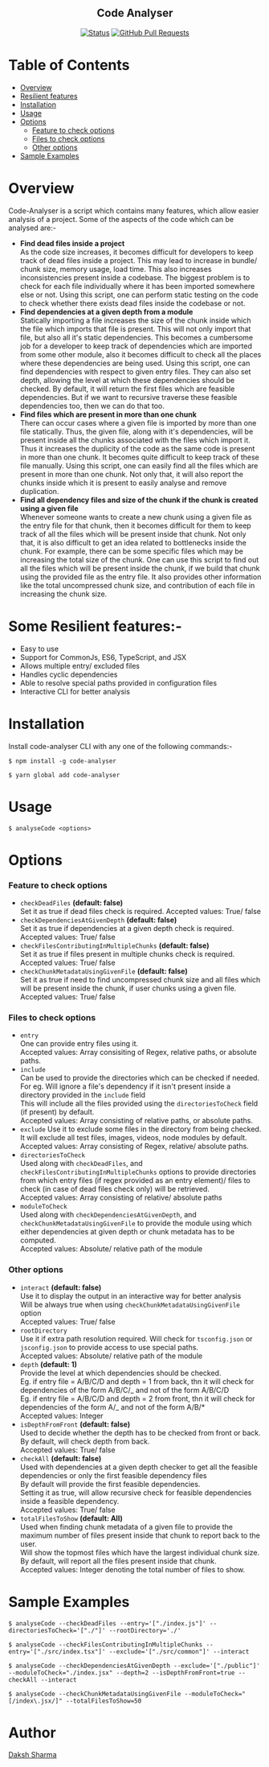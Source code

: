 <h2 align="center">Code Analyser</h2>
<div align="center">

[![Status](https://img.shields.io/badge/status-active-success.svg)]()
[![GitHub Pull Requests](https://img.shields.io/github/issues-pr/kylelobo/The-Documentation-Compendium.svg)](https://github.com/Daksh2104/code-analyser/pulls)

  </div>

# Table of Contents

- [Overview](#overview)
- [Resilient features](#some-resilient-features)
- [Installation](#installation)
- [Usage](#usage)
- [Options](#options)
  - [Feature to check options](#feature-to-check-options)
  - [Files to check options](#files-to-check-options)
  - [Other options](#other-options)
- [Sample Examples](#sample-examples)

# Overview

Code-Analyser is a script which contains many features, which allow easier analysis of a project. Some of the aspects of the code which can be analysed are:-

- **Find dead files inside a project**\
  As the code size increases, it becomes difficult for developers to keep track of dead files inside a project. This may lead to increase in bundle/ chunk size, memory usage, load time. This also increases inconsistencies present inside a codebase. The biggest problem is to check for each file individually where it has been imported somewhere else or not. Using this script, one can perform static testing on the code to check whether there exists dead files inside the codebase or not.
- **Find dependencies at a given depth from a module**\
  Statically importing a file increases the size of the chunk inside which the file which imports that file is present. This will not only import that file, but also all it's static dependencies. This becomes a cumbersome job for a developer to keep track of dependencies which are imported from some other module, also it becomes difficult to check all the places where these dependencies are being used. Using this script, one can find dependencies with respect to given entry files. They can also set depth, allowing the level at which these dependencies should be checked. By default, it will return the first files which are feasible dependencies. But if we want to recursive traverse these feasible dependencies too, then we can do that too.
- **Find files which are present in more than one chunk**\
  There can occur cases where a given file is imported by more than one file statically. Thus, the given file, along with it's dependencies, will be present inside all the chunks associated with the files which import it. Thus it increases the duplicity of the code as the same code is present in more than one chunk. It becomes quite difficult to keep track of these file manually. Using this script, one can easily find all the files which are present in more than one chunk. Not only that, it will also report the chunks inside which it is present to easily analyse and remove duplication.
- **Find all dependency files and size of the chunk if the chunk is created using a given file**\
   Whenever someone wants to create a new chunk using a given file as the entry file for that chunk, then it becomes difficult for them to keep track of all the files which will be present inside that chunk. Not only that, it is also difficult to get an idea related to bottlenecks inside the chunk. For example, there can be some specific files which may be increasing the total size of the chunk. One can use this script to find out all the files which will be present inside the chunk, if we build that chunk using the provided file as the entry file. It also provides other information like the total uncompressed chunk size, and contribution of each file in increasing the chunk size.
  <br>

# Some Resilient features:-

- Easy to use
- Support for CommonJs, ES6, TypeScript, and JSX
- Allows multiple entry/ excluded files
- Handles cyclic dependencies
- Able to resolve special paths provided in configuration files
- Interactive CLI for better analysis

# Installation

Install code-analyser CLI with any one of the following commands:-

```
$ npm install -g code-analyser
```

```
$ yarn global add code-analyser
```

# Usage

```
$ analyseCode <options>
```

# Options

### Feature to check options

- `checkDeadFiles` **(default: false)** \
   Set it as true if dead files check is required.
  Accepted values: True/ false
  <br>
- `checkDependenciesAtGivenDepth` **(default: false)** \
   Set it as true if dependencies at a given depth check is required. \
   Accepted values: True/ false
  <br>
- `checkFilesContributingInMultipleChunks` **(default: false)** \
   Set it as true if files present in multiple chunks check is required.\
   Accepted values: True/ false
  <br>
- `checkChunkMetadataUsingGivenFile` **(default: false)**\
   Set it as true if need to find uncompressed chunk size and all files which will be present inside the chunk, if user chunks using a given file. \
   Accepted values: True/ false

### Files to check options

- `entry` \
   One can provide entry files using it. \
   Accepted values: Array consisiting of Regex, relative paths, or absolute paths.
  <br>
- `include` \
   Can be used to provide the directories which can be checked if needed. \
   For eg. Will ignore a file's dependency if it isn't present inside a directory provided in the `include` field \
  This will include all the files provided using the `directoriesToCheck` field (if present) by default. \
  Accepted values: Array consisting of relative paths, or absolute paths.
  <br>
- `exclude`
  Use it to exclude some files in the directory from being checked. \
   It will exclude all test files, images, videos, node modules by default. \
   Accepted values: Array consisting of Regex, relative/ absolute paths.
  <br>
- `directoriesToCheck` \
   Used along with `checkDeadFiles`, and `checkFilesContributingInMultipleChunks` options to provide directories from which entry files (if regex provided as an entry element)/
  files to check (in case of dead files check only) will be retrieved. \
   Accepted values: Array consisting of relative/ absolute paths
  <br>
- `moduleToCheck` \
  Used along with `checkDependenciesAtGivenDepth`, and `checkChunkMetadataUsingGivenFile` to provide the module using which either dependencies at given depth or chunk metadata has to be computed. \
  Accepted values: Absolute/ relative path of the module

### Other options

- `interact` **(default: false)** \
   Use it to display the output in an interactive way for better analysis \
   Will be always true when using `checkChunkMetadataUsingGivenFile` option \
   Accepted values: True/ false
  <br>
- `rootDirectory` \
   Use it if extra path resolution required. Will check for `tsconfig.json` or `jsconfig.json` to provide access to use special paths. \
   Accepted values: Absolute/ relative path of the module
  <br>
- `depth` **(default: 1)** \
   Provide the level at which dependencies should be checked. \
   Eg. if entry file = A/B/C/D and depth = 1 from back, thn it will check for dependencies of the form A/B/C/_ and not of the form A/B/C/D \
   Eg. if entry file = A/B/C/D and depth = 2 from front, thn it will check for dependencies of the form A/_ and not of the form A/B/\* \
   Accepted values: Integer
  <br>
- `isDepthFromFront` **(default: false)** \
   Used to decide whether the depth has to be checked from front or back. \
   By default, will check depth from back. \
   Accepted values: True/ false
  <br>
- `checkAll` **(default: false)** \
   Used with dependencies at a given depth checker to get all the feasible dependencies or only the first feasible dependency files \
   By default will provide the first feasible dependencies. \
   Setting it as true, will allow recursive check for feasible dependencies inside a feasible dependency. \
  Accepted values: True/ false
- `totalFilesToShow` **(default: All)** \
  Used when finding chunk metadata of a given file to provide the maximum number of files present inside that chunk to report back to the user. \
  Will show the topmost files which have the largest individual chunk size. By default, will report all the files present inside that chunk. \
  Accepted values: Integer denoting the total number of files to show.

# Sample Examples

```
$ analyseCode --checkDeadFiles --entry='["./index.js"]' --directoriesToCheck='["./"]' --rootDirectory='./'
```

```
$ analyseCode --checkFilesContributingInMultipleChunks --entry='["./src/index.tsx"]' --exclude='["./src/common"]' --interact
```

```
$ analyseCode --checkDependenciesAtGivenDepth --exclude='["./public"]' --moduleToCheck="./index.jsx" --depth=2 --isDepthFromFront=true --checkAll --interact
```

```
$ analyseCode --checkChunkMetadataUsingGivenFile --moduleToCheck="[/index\.jsx/]" --totalFilesToShow=50
```

# Author

[Daksh Sharma](https://github.com/Daksh2104)
